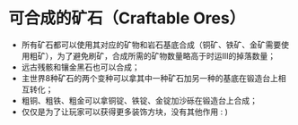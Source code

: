# 可合成的矿石（Craftable Ores）

- 所有矿石都可以使用其对应的矿物和岩石基底合成（铜矿、铁矿、金矿需要使用粗矿），为了避免刷矿，合成所需的矿物数量略高于时运III的掉落数量；
- 远古残骸和镶金黑石也可以合成；
- 主世界8种矿石的两个变种可以拿其中一种矿石加另一种的基底在锻造台上相互转化；
- 粗铜、粗铁、粗金可以拿铜锭、铁锭、金锭加沙砾在锻造台上合成；
- 仅仅是为了让玩家可以获得更多装饰方块，没有其他作用 : )

